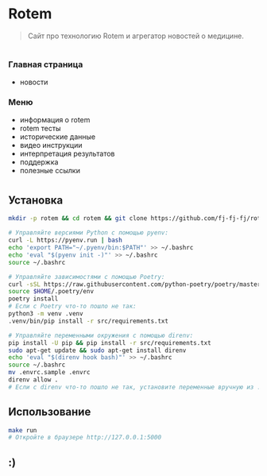 # Rotem

> Сайт про технологию Rotem и агрегатор новостей о медицине.

#
### Главная страница
 - новости
### Меню 
 - информация о rotem
 - rotem тесты
 - исторические данные
 - видео инструкции
 - интерпретация результатов
 - поддержка
 - полезные ссылки

#

## Установка
```sh
mkdir -p rotem && cd rotem && git clone https://github.com/fj-fj-fj/rotem.git src

# Управляйте версиями Python с помощью pyenv:
curl -L https://pyenv.run | bash
echo 'export PATH="~/.pyenv/bin:$PATH"' >> ~/.bashrc
echo 'eval "$(pyenv init -)"' >> ~/.bashrc
source ~/.bashrc

# Управляйте зависимостями с помощью Poetry:
curl -sSL https://raw.githubusercontent.com/python-poetry/poetry/master/get-poetry.py | python - --version 1.1.11
source $HOME/.poetry/env
poetry install
# Если с Poetry что-то пошло не так:
python3 -m venv .venv
.venv/bin/pip install -r src/requirements.txt

# Управляйте переменными окружения с помощью direnv:
pip install -U pip && pip install -r src/requirements.txt
sudo apt-get update && sudo apt-get install direnv
echo 'eval "$(direnv hook bash)"' >> ~/.bashrc
source ~/.bashrc
mv .envrc.sample .envrc
direnv allow .
# Если с direnv что-то пошло не так, установите переменные вручную из .envrc.sample
```

## Использование
```sh
make run
# Откройте в браузере http://127.0.0.1:5000
```
## :)
